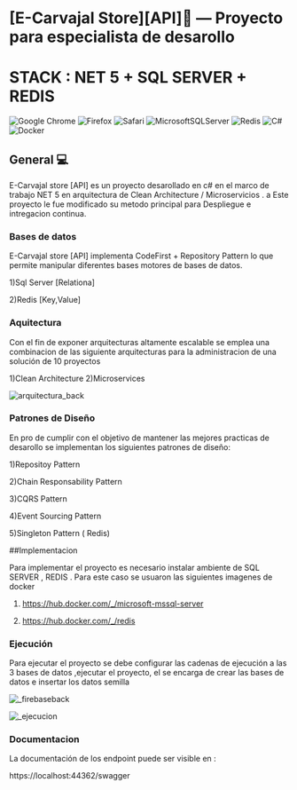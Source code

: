 [E-Carvajal Store][API]:convenience_store: — Proyecto para especialista de desarollo 
==================================================
STACK : NET 5 + SQL SERVER + REDIS
==================================================
![Google Chrome](https://img.shields.io/badge/Google%20Chrome-4285F4?style=for-the-badge&logo=GoogleChrome&logoColor=white)
![Firefox](https://img.shields.io/badge/Firefox-FF7139?style=for-the-badge&logo=Firefox-Browser&logoColor=white)
![Safari](https://img.shields.io/badge/Safari-000000?style=for-the-badge&logo=Safari&logoColor=white)
![MicrosoftSQLServer](https://img.shields.io/badge/Microsoft%20SQL%20Sever-CC2927?style=for-the-badge&logo=microsoft%20sql%20server&logoColor=white)
![Redis](https://img.shields.io/badge/redis-%23DD0031.svg?style=for-the-badge&logo=redis&logoColor=white)
![C#](https://img.shields.io/badge/c%23-%23239120.svg?style=for-the-badge&logo=c-sharp&logoColor=white)
![Docker](https://img.shields.io/badge/docker-%230db7ed.svg?style=for-the-badge&logo=docker&logoColor=white)




General :computer:
--------------------------------------

E-Carvajal store [API]  es un proyecto desarollado en c# en el marco de trabajo NET 5 en arquitectura de Clean Architecture / Microservicios . a Este proyecto le fue modificado su metodo principal para Despliegue e intregacion continua. 


### Bases de datos 

E-Carvajal store [API] implementa CodeFirst + Repository Pattern lo que permite manipular diferentes bases motores de bases de datos.

1)Sql Server [Relationa]

2)Redis [Key,Value]

### Aquitectura

Con el fin de exponer arquitecturas altamente escalable se emplea una combinacion de las siguiente arquitecturas para la administracion de una solución de 10 proyectos

1)Clean Architecture
2)Microservices


![arquitectura_back](https://firebasestorage.googleapis.com/v0/b/storeapp-c5f8a.appspot.com/o/repo%2Farquitectura.gif?alt=media&token=ea3f5fc2-e825-4756-9377-752a902a27e3)


### Patrones de Diseño

En pro de cumplir con el objetivo de mantener las mejores practicas de desarollo se implementan los siguientes patrones de diseño:

1)Repositoy Pattern

2)Chain Responsability Pattern

3)CQRS Pattern

4)Event Sourcing Pattern

5)Singleton Pattern ( Redis)


##Implementacion

Para implementar el proyecto es necesario instalar ambiente de SQL SERVER , REDIS . Para este caso se usuaron las siguientes imagenes de docker 

1) https://hub.docker.com/_/microsoft-mssql-server

2) https://hub.docker.com/_/redis

### Ejecución

Para ejecutar el proyecto se debe configurar las cadenas de ejecución a las 3 bases de datos ,ejecutar el proyecto, el se encarga de crear las bases de datos e insertar los datos semilla



![_firebaseback](https://firebasestorage.googleapis.com/v0/b/storeapp-c5f8a.appspot.com/o/repo%2Fstrings.gif?alt=media&token=f181750a-75bd-4be8-8aff-712c927406c5)

![_ejecucion](https://firebasestorage.googleapis.com/v0/b/storeapp-c5f8a.appspot.com/o/repo%2Fejecucion.gif?alt=media&token=eff8f9e6-f681-4d9f-8ab8-51c82a16f492)


### Documentacion

La documentación de los endpoint puede ser visible  en :

https://localhost:44362/swagger


